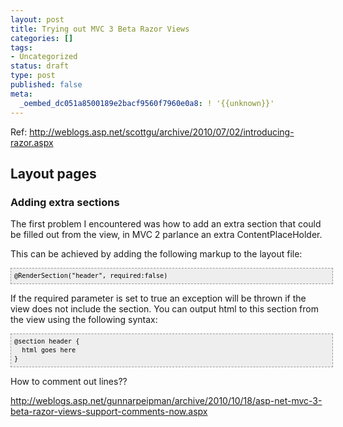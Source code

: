 ```yaml
---
layout: post
title: Trying out MVC 3 Beta Razor Views
categories: []
tags:
- Uncategorized
status: draft
type: post
published: false
meta:
  _oembed_dc051a8500189e2bacf9560f7960e0a8: ! '{{unknown}}'
---
```

Ref: http://weblogs.asp.net/scottgu/archive/2010/07/02/introducing-razor.aspx
<h2>Layout pages</h2>
<h3>Adding extra sections</h3>
The first problem I encountered was how to add an extra section that could be filled out from the view, in MVC 2 parlance an extra ContentPlaceHolder.

This can be achieved by adding the following markup to the layout file:
<pre style="font-family:Andale Mono, Lucida Console, Monaco, fixed, monospace;color:#000000;background-color:#eee;font-size:12px;border:1px dashed #999999;line-height:14px;overflow:auto;width:100%;padding:5px;"><code>@RenderSection("header", required:false)
</code></pre>
If the required parameter is set to true an exception will be thrown if the view does not include the section. You can output html to this section from the view using the following syntax:
<pre style="font-family:Andale Mono, Lucida Console, Monaco, fixed, monospace;color:#000000;background-color:#eee;font-size:12px;border:1px dashed #999999;line-height:14px;overflow:auto;width:100%;padding:5px;"><code>@section header {
  html goes here
}
</code></pre>
How to comment out lines??

http://weblogs.asp.net/gunnarpeipman/archive/2010/10/18/asp-net-mvc-3-beta-razor-views-support-comments-now.aspx

&nbsp;

